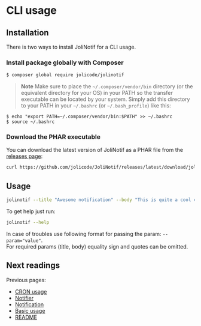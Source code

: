 # CLI usage

## Installation

There is two ways to install JoliNotif for a CLI usage.

### Install package globally with Composer

```bash
$ composer global require jolicode/jolinotif
```

> **Note**
> Make sure to place the `~/.composer/vendor/bin` directory (or the equivalent
> directory for your OS) in your PATH so the transfer executable can be located
> by your system. Simply add this directory to your PATH in your `~/.bashrc`
> (or `~/.bash_profile`) like this:

```
$ echo "export PATH=~/.composer/vendor/bin:$PATH" >> ~/.bashrc
$ source ~/.bashrc
```

### Download the PHAR executable

You can download the latest version of JoliNotif as a PHAR file from the [releases
page](https://github.com/jolicode/JoliNotif/releases):

```bash
curl https://github.com/jolicode/JoliNotif/releases/latest/download/jolinotif.phar && sudo mv jolinotif.phar /usr/local/bin/jolinotif
```

## Usage

```bash
jolinotif --title "Awesome notification" --body "This is quite a cool cross-platform notification!"
```

To get help just run:

```bash
jolinotif --help
```

In case of troubles use following format for passing the param: `--param="value"`.  
For required params (title, body) equality sign and quotes can be omitted. 

## Next readings

Previous pages:

* [CRON usage](04-cron-usage.md)
* [Notifier](03-notifier.md)
* [Notification](02-notification.md)
* [Basic usage](01-basic-usage.md)
* [README](../README.md)

